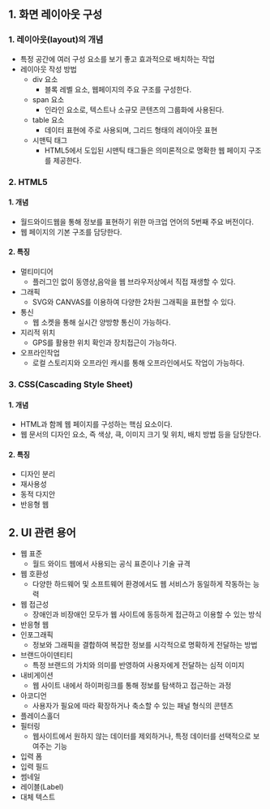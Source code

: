 ## 1. 화면 레이아웃 구성
### 1. 레이아웃(layout)의 개념
- 특정 공간에 여러 구성 요소를 보기 좋고 효과적으로 배치하는 작업
- 레이아웃 작성 방법
  - div 요소
    - 블록 레벨 요소, 웹페이지의 주요 구조를 구성한다.
  - span 요소
    - 인라인 요소로, 텍스트나 소규모 콘텐츠의 그룹화에 사용된다.
  - table 요소
    - 데이터 표현에 주로 사용되며, 그리드 형태의 레이아웃 표현
  - 시맨틱 태그
    - HTML5에서 도입된 시맨틱 태그들은 의미론적으로 명확한 웹 페이지 구조를 제공한다.
### 2. HTML5
#### 1. 개념
- 월드와이드웹을 통해 정보를 표현하기 위한 마크업 언어의 5번째 주요 버전이다.
- 웹 페이지의 기본 구조를 담당한다. 

#### 2. 특징
- 멀티미디어
  - 플러그인 없이 동영상,음악을 웹 브라우저상에서 직접 재생할 수 있다.
- 그래픽
  - SVG와 CANVAS를 이용하여 다양한 2차원 그래픽을 표현할 수 있다.
- 통신
  - 웹 소켓을 통해 실시간 양방향 통신이 가능하다.
- 지리적 위치
  - GPS를 활용한 위치 확인과 장치접근이 가능하다.
- 오프라인작업
  - 로컬 스토리지와 오프라인 캐시를 통해 오프라인에서도 작업이 가능하다.

### 3. CSS(Cascading Style Sheet)
#### 1. 개념
- HTML과 함께 웹 페이지를 구성하는 핵심 요소이다.
- 웹 문서의 디자인 요소, 즉 색상, 큭, 이미지 크기 및 위치, 배치 방법 등을 담당한다.

#### 2. 특징
- 디자인 분리
- 재사용성
- 동적 다지안
- 반응형 웹

## 2. UI 관련 용어
- 웹 표준
  - 월드 와이드 웹에서 사용되는 공식 표준이나 기술 규격
- 웹 호환성
  - 다양한 하드웨어 및 소프트웨어 환경에서도 웹 서비스가 동일하게 작동하는 능력
- 웹 접근성
  - 장애인과 비장애인 모두가 웹 사이트에 동등하게 접근하고 이용할 수 있는 방식
- 반응형 웹
- 인포그래픽
  - 정보와 그래픽을 결합하여 복잡한 정보를 시각적으로 명확하게 전달하는 방법
- 브랜드아이덴티티
  - 특정 브랜드의 가치와 의미를 반영하여 사용자에게 전달하는 심적 이미지
- 내비게이션
  - 웹 사이트 내에서 하이퍼링크를 통해 정보를 탐색하고 접근하는 과정
- 아코디언
  - 사용자가 필요에 따라 확장하거나 축소할 수 있는 패널 형식의 콘텐츠
- 플레이스홀더
- 필터링
  - 웹사이트에서 원하지 않는 데이터를 제외하거나, 특정 데이터를 선택적으로 보여주는 기능
- 입력 폼
- 입력 필드
- 썸네일
- 레이블(Label)
- 대체 텍스트